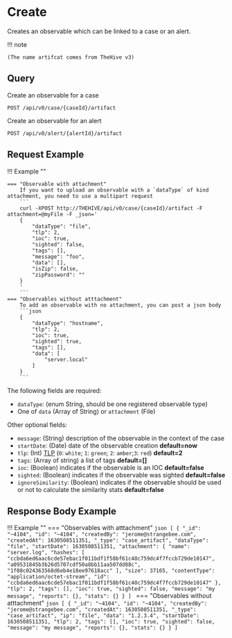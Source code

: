 # Create

Creates an observable which can be linked to a case or an alert.

!!! note
  
    (The name artifcat comes from TheHive v3)

## Query

Create an observable for a case

```plain
POST /api/v0/case/{caseId}/artifact
```

Create an observable for an alert

```plain
POST /api/v0/alert/{alertId}/artifact
```


## Request Example

!!! Example ""

    === "Observable with attachment"
        If you want to upload an observable with a `dataType` of kind attachment, you need to use a multipart request
        ```
        curl -XPOST http://THEHIVE/api/v0/case/{caseId}/artifact -F attachment=@myFile -F _json='
        {
            "dataType": "file",
            "tlp": 2,
            "ioc": true,
            "sighted": false,
            "tags": [],
            "message": "foo",
            "data": [],
            "isZip": false,
            "zipPassword": ""
        }
        '
        ```
    === "Observables without atttachment"
        To add an observable with no attachment, you can post a json body
        ```json
        {
            "dataType": "hostname",
            "tlp": 2,
            "ioc": true,
            "sighted": true,
            "tags": [],
            "data": [
                "server.local"
            ]
        }
        ```

The following fields are required:

- `dataType`: (enum String, should be one registered observable type)
- One of `data` (Array of String) or `attachment` (File)

Other optional fields:

- `message`: (String) description of the observable in the context of the case
- `startDate`: (Date) date of the observable creation **default=now**
- `tlp`: (Int) [TLP](https://www.us-cert.gov/tlp) (`0`: `white`; `1`: `green`; `2`: `amber`;`3`: `red`) **default=2**
- `tags`: (Array of string) a list of tags **default=[]**
- `ioc`: (Boolean) indicates if the observable is an IOC **default=false**
- `sighted`: (Boolean) indicates if the observable was sighted **default=false**
- `ignoreSimilarity`: (Boolean) indicates if the observable should be used or not to calculate the similarity stats **default=false**

## Response Body Example

!!! Example ""
    === "Observables with atttachment"
        ```json
        [
          {
            "_id": "~4104",
            "id": "~4104",
            "createdBy": "jerome@strangebee.com",
            "createdAt": 1630508511351,
            "_type": "case_artifact",
            "dataType": "file",
            "startDate": 1630508511351,
            "attachment": {
              "name": "server.log",
              "hashes": [
                "ccbda6ed6aac6cde57ebac1f011bdf1f58bf61c40c759dc4f7fccb729de10147",
                "a09531845b3b26d5707cdf50a8bb11aa507dd88c",
                "1f08c024363568d6eb4e18ee97618acc"
              ],
              "size": 37165,
              "contentType": "application/octet-stream",
              "id": "ccbda6ed6aac6cde57ebac1f011bdf1f58bf61c40c759dc4f7fccb729de10147"
            },
            "tlp": 2,
            "tags": [],
            "ioc": true,
            "sighted": false,
            "message": "my message",
            "reports": {},
            "stats": {}
          }
        ]
        ```
    === "Observables without atttachment"
        ```json
        [
          {
            "_id": "~4104",
            "id": "~4104",
            "createdBy": "jerome@strangebee.com",
            "createdAt": 1630508511351,
            "_type": "case_artifact",
            "ip": "file",
            "data": "1.2.3.4",
            "startDate": 1630508511351,
            "tlp": 2,
            "tags": [],
            "ioc": true,
            "sighted": false,
            "message": "my message",
            "reports": {},
            "stats": {}
          }
        ]
        ```